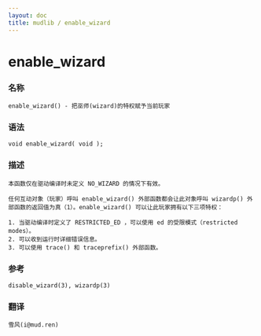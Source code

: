 ```yaml
---
layout: doc
title: mudlib / enable_wizard
---
```

# enable_wizard

### 名称

    enable_wizard() - 把巫师(wizard)的特权赋予当前玩家

### 语法

    void enable_wizard( void );

### 描述

    本函数仅在驱动编译时未定义 NO_WIZARD 的情况下有效。

    任何互动对象（玩家）呼叫 enable_wizard() 外部函数都会让此对象呼叫 wizardp() 外部函数的返回值为真（1）。enable_wizard() 可以让此玩家拥有以下三项特权：

    1. 当驱动编译时定义了 RESTRICTED_ED ，可以使用 ed 的受限模式（restricted  modes）。
    2. 可以收到运行时详细错误信息。
    3. 可以使用 trace() 和 traceprefix() 外部函数。

### 参考

    disable_wizard(3), wizardp(3)

### 翻译

    雪风(i@mud.ren)
